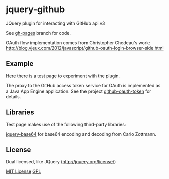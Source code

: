 jquery-github
=============

JQuery plugin for interacting with GitHub api v3

See <a href="https://github.com/alebellu/jquery-github/tree/gh-pages">gh-pages</a> branch for code.

OAuth flow implementation comes from Christopher Chedeau's work:
http://blog.vjeux.com/2012/javascript/github-oauth-login-browser-side.html

Example
------------
<a href="http://alebellu.github.com/jquery-github/test/test.html">Here</a> there is a test page to experiment with the plugin.

The proxy to the GitHub access token service for OAuth is implemented as a Java App Engine application.
See the project <a href="https://github.com/alebellu/github-oauth-token">github-oauth-token</a> for details.

Libraries
------------

Test page makes use of the following third-party libraries:

<a href="http://github.com/carlo/jquery-base64">jquery-base64</a> for base64 encoding and decoding from Carlo Zottmann.

License
------------
Dual licensed, like JQuery (http://jquery.org/license/)

<a href="http://alebellu.github.com/licenses/MIT-LICENSE.txt">MIT License</a>
<a href="http://alebellu.github.com/licenses/GPL-LICENSE.txt">GPL</a>
